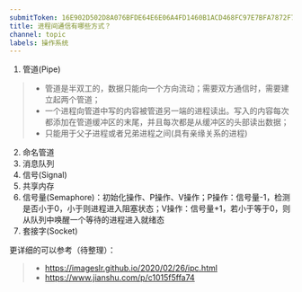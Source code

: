 ```yaml
---
submitToken: 16E902D502D8A076BFDE64E6E06A4FD1460B1ACD468FC97E7BFA7872F7E1A1A4
title: 进程间通信有哪些方式？
channel: topic
labels: 操作系统
---
```


1. 管道(Pipe)
> - 管道是半双工的，数据只能向一个方向流动；需要双方通信时，需要建立起两个管道；
> - 一个进程向管道中写的内容被管道另一端的进程读出。写入的内容每次都添加在管道缓冲区的末尾，并且每次都是从缓冲区的头部读出数据；
> - 只能用于父子进程或者兄弟进程之间(具有亲缘关系的进程)
2. 命名管道
3. 消息队列
4. 信号(Signal)
5. 共享内存
6. 信号量(Semaphore)：初始化操作、P操作、V操作；P操作：信号量-1，检测是否小于0，小于则进程进入阻塞状态；V操作：信号量+1，若小于等于0，则从队列中唤醒一个等待的进程进入就绪态
7. 套接字(Socket)

更详细的可以参考（待整理）：

> - https://imageslr.github.io/2020/02/26/ipc.html
> - https://www.jianshu.com/p/c1015f5ffa74